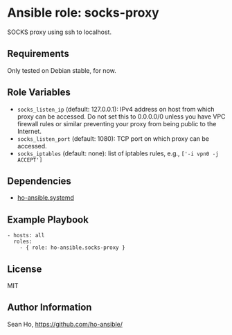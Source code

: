 # Ansible role: socks-proxy
SOCKS proxy using ssh to localhost.

## Requirements
Only tested on Debian stable, for now.

## Role Variables
+ `socks_listen_ip` (default: 127.0.0.1): IPv4 address on host from which proxy can be accessed.
  Do not set this to 0.0.0.0/0 unless you have VPC firewall rules or similar preventing your
  proxy from being public to the Internet.
+ `socks_listen_port` (default: 1080): TCP port on which proxy can be accessed.
+ `socks_iptables` (default: none): list of iptables rules, e.g., `['-i vpn0 -j ACCEPT']`

## Dependencies
+ [ho-ansible.systemd](https://github.com/ho-ansible/systemd)

## Example Playbook

```
- hosts: all
  roles:
    - { role: ho-ansible.socks-proxy }
```

## License
MIT

## Author Information
Sean Ho, https://github.com/ho-ansible/
